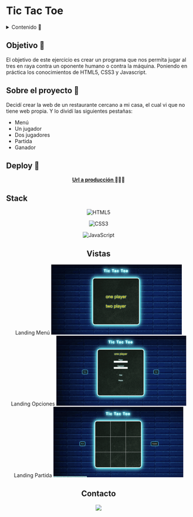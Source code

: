 # Tic Tac Toe

<details>
  <summary>Contenido 📝</summary>
  <ol>
    <li><a href="#objetivo-🎯">Objetivo</a></li>
    <li><a href="#sobre-el-proyecto-🔎">Sobre el proyecto</a></li>
    <li><a href="#deploy-🚀">Deploy</a></li>
    <li><a href="#stack">Stack</a></li>
    <li><a href="#vistas">Vistas</a></li>
    <li><a href="#contacto">Contacto</a></li>
  </ol>
</details>

## Objetivo 🎯
El objetivo de este ejercicio es crear un programa que nos permita jugar al
tres en raya contra un oponente humano o contra la máquina. Poniendo en práctica los conocimientos de HTML5, CSS3 y Javascript.

## Sobre el proyecto 🔎
Decidí crear la web de un restaurante cercano a mi casa, el cual vi que no tiene web propia. 
Y lo dividí las siguientes pestañas:
- Menú
- Un jugador
- Dos jugadores
- Partida
- Ganador

## Deploy 🚀
<div align="center">
    <a href="https://adriaarigola.github.io/Proyecto-3-TicTacToe/"><strong>Url a producción </strong></a>🚀🚀🚀
</div>  

## Stack
<div align="center">

![HTML5](https://img.shields.io/badge/html5-%23E34F26.svg?style=for-the-badge&logo=html5&logoColor=white)

![CSS3](https://img.shields.io/badge/css3-%231572B6.svg?style=for-the-badge&logo=css3&logoColor=white)

![JavaScript](https://img.shields.io/badge/javascript-%23323330.svg?style=for-the-badge&logo=javascript&logoColor=%23F7DF1E)

## Vistas
Landing Menú
<img src="./img/landings/menu.png"/> 
</br>
Landing Opciones
<img src="./img/landings/players.png"/>
</br>
Landing Partida
<img src="./img/landings/partida.png"/>


## Contacto

<a href = "mailto:adriarigola@gmail.com"><img src="https://img.shields.io/badge/Gmail-C6362C?style=for-the-badge&logo=gmail&logoColor=white" target="_blank"></a>
